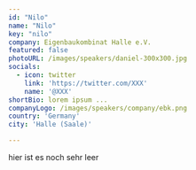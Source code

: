 ```yaml
---
id: "Nilo"
name: "Nilo"
key: "nilo"
company: Eigenbaukombinat Halle e.V.
featured: false
photoURL: /images/speakers/daniel-300x300.jpg
socials:
  - icon: twitter
    link: 'https://twitter.com/XXX'
    name: '@XXX'
shortBio: lorem ipsum ...
companyLogo: /images/speakers/company/ebk.png
country: 'Germany'
city: 'Halle (Saale)'

---
```


hier ist es noch sehr leer
